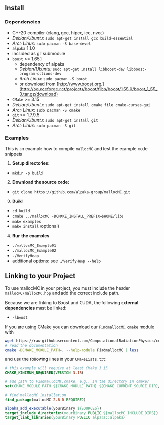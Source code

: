 Install
-------
### Dependencies
 - C++20 compiler (clang, gcc, hipcc, icc, nvcc)
  - *Debian/Ubuntu:* `sudo apt-get install gcc build-essential`
  - *Arch Linux:* `sudo pacman -S base-devel`
 - `alpaka` 1.1.0
  - included as git submodule
 - `boost` >= 1.65.1
   - dependency of alpaka
   - *Debian/Ubuntu:* `sudo apt-get install libboost-dev libboost-program-options-dev`
   - *Arch Linux:* `sudo pacman -S boost`
   - or download from [http://www.boost.org/](http://sourceforge.net/projects/boost/files/boost/1.55.0/boost_1_55_0.tar.gz/download)
 - `CMake` >= 3.15
  - *Debian/Ubuntu:* `sudo apt-get install cmake file cmake-curses-gui`
  - *Arch Linux:* `sudo pacman -S cmake`
 - `git` >= 1.7.9.5
  - *Debian/Ubuntu:* `sudo apt-get install git`
  - *Arch Linux:* `sudo pacman -S git`


### Examples
This is an example how to compile `mallocMC` and test the example code snippets

1. **Setup directories:**
 - `mkdir -p build`
2. **Download the source code:**
 -  `git clone https://github.com/alpaka-group/mallocMC.git`
3. **Build**
 - `cd build`
 - `cmake ../mallocMC -DCMAKE_INSTALL_PREFIX=$HOME/libs`
 - `make examples`
 - `make install` (optional)
4. **Run the examples**
 - `./mallocMC_Example01`
 - `./mallocMC_Example02`
 - `./VerifyHeap`
  - additional options: see `./VerifyHeap --help`


Linking to your Project
-----------------------

To use mallocMC in your project, you must include the header `mallocMC/mallocMC.hpp` and
add the correct include path.

Because we are linking to Boost and CUDA, the following **external dependencies** must be linked:
- `-lboost`

If you are using CMake you can download our `FindmallocMC.cmake` module with
```bash
wget https://raw.githubusercontent.com/ComputationalRadiationPhysics/cmake-modules/dev/FindmallocMC.cmake
# read the documentation
cmake -DCMAKE_MODULE_PATH=. --help-module FindmallocMC | less
```

and use the following lines in your `CMakeLists.txt`:
```cmake
# this example will require at least CMake 3.15
CMAKE_MINIMUM_REQUIRED(VERSION 3.15)

# add path to FindmallocMC.cmake, e.g., in the directory in cmake/
set(CMAKE_MODULE_PATH ${CMAKE_MODULE_PATH} ${CMAKE_CURRENT_SOURCE_DIR}/cmake/)

# find mallocMC installation
find_package(mallocMC 2.6.0 REQUIRED)

alpaka_add_executable(yourBinary ${SOURCES})
target_include_directories(yourBinary PUBLIC ${mallocMC_INCLUDE_DIRS})
target_link_libraries(yourBinary PUBLIC alpaka::alpaka)
```
